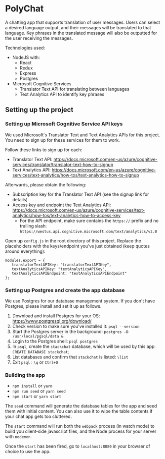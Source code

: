 # PolyChat

A chatting app that supports translation of user messages. Users can select a desired language output, and their messages will be translated to that language. Key phrases in the translated message will also be outputted for the user receiving the messages.

Technologies used:
* NodeJS with:
    * React
    * Redux
    * Express
    * Postgres
* Microsoft Cognitive Services
    * Translator Text API for translating between languages
    * Text Analytics API to identify key phrases

## Setting up the project

### Setting up Microsoft Cognitive Service API keys

We used Microsoft's Translator Text and Text Analytics APIs for this project. You need to sign up for these services for them to work.

Follow these links to sign up for each:
* Translator Text API: https://docs.microsoft.com/en-us/azure/cognitive-services/translator/translator-text-how-to-signup
* Text Analytics API: https://docs.microsoft.com/en-us/azure/cognitive-services/text-analytics/how-tos/text-analytics-how-to-signup

Afterwards, please obtain the following:
* Subscription key for the Translator Text API (see the signup link for details)
* Access key and endpoint the Text Analytics API: https://docs.microsoft.com/en-us/azure/cognitive-services/text-analytics/how-tos/text-analytics-how-to-access-key
   * For the API endpoint, make sure contains the `https://` prefix and no trailing slash: `https://westus.api.cognitive.microsoft.com/text/analytics/v2.0`

Open up `config.js` in the root directory of this project.  Replace the placeholders with the keys/endpoint you've just obtained (keep quotes around everything):
```
modules.export = {
   translatorTextAPIKey: "translatorTextAPIKey",
   textAnalyticsAPIKey: "textAnalyticsAPIKey",
   textAnalyticsAPIEndpoint: "textAnalyticsAPIEndpoint"
};
```

### Setting up Postgres and create the app database

We use Postgres for our database management system. If you don't have Postgres, please install and set it up as follows.

1. Download and install Postgres for your OS:
https://www.postgresql.org/download/
2. Check version to make sure you've installed it:
`psql --version`
3. Start the Postgres server in the background:
`postgres -D /usr/local/pgsql/data &`
4. Login to the Postgres shell:
`psql postgres`
5. In `psql`, create the `stackchat` database, which will be used by this app:
`CREATE DATABASE stackchat;`
6. List databases and confirm that `stackchat` is listed:
`\list`
7. Exit `psql` :
`\q` or `Ctrl+D`

### Building the app 

* `npm install` or `yarn`
* `npm run seed` or `yarn seed`
* `npm start` or `yarn start`

The `seed` command will generate the database tables for the app and seed them with initial content. You can also use it to wipe the table contents if your chat app gets too cluttered.

The `start` command will run both the `webpack` process (in watch mode) to build you client-side javascript files, and the Node process for your server with `nodemon`.

Once the `start` has been fired, go to `localhost:8080` in your browser of choice to use the app.
